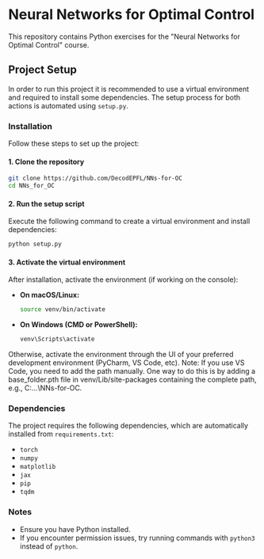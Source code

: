 # Neural Networks for Optimal Control

This repository contains Python exercises for the 
"Neural Networks for Optimal Control" course.

## Project Setup

In order to run this project it is recommended to use a virtual environment
and required to install some dependencies. 
The setup process for both actions is automated using `setup.py`.

### Installation

Follow these steps to set up the project:

#### 1. Clone the repository
```bash
git clone https://github.com/DecodEPFL/NNs-for-OC
cd NNs_for_OC
```

#### 2. Run the setup script
Execute the following command to create a virtual environment and install dependencies:
```bash
python setup.py
```

#### 3. Activate the virtual environment
After installation, activate the environment (if working on the console):
- **On macOS/Linux:**
  ```bash
  source venv/bin/activate
  ```
- **On Windows (CMD or PowerShell):**
  ```powershell
  venv\Scripts\activate
  ```
Otherwise, activate the environment through the UI 
of your preferred development environment (PyCharm, VS Code, etc).
Note: If you use VS Code, you need to add the path manually. One way to do this is by adding a base_folder.pth file in venv/Lib/site-packages containing the complete path, e.g., C:\...\NNs-for-OC.

### Dependencies
The project requires the following dependencies, which are automatically installed from `requirements.txt`:
- `torch`
- `numpy`
- `matplotlib`
- `jax`
- `pip`
- `tqdm`


### Notes
- Ensure you have Python installed.
- If you encounter permission issues, try running commands with `python3` instead of `python`.
